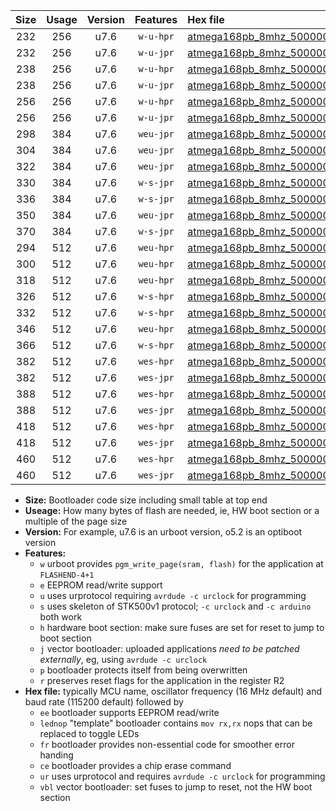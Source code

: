 |Size|Usage|Version|Features|Hex file|
|:-:|:-:|:-:|:-:|:--|
|232|256|u7.6|`w-u-hpr`|[atmega168pb_8mhz_500000bps_ur.hex](https://raw.githubusercontent.com/stefanrueger/urboot/main//atmega168pb_8mhz_500000bps_ur.hex)|
|232|256|u7.6|`w-u-jpr`|[atmega168pb_8mhz_500000bps_ur_vbl.hex](https://raw.githubusercontent.com/stefanrueger/urboot/main//atmega168pb_8mhz_500000bps_ur_vbl.hex)|
|238|256|u7.6|`w-u-hpr`|[atmega168pb_8mhz_500000bps_lednop_ur.hex](https://raw.githubusercontent.com/stefanrueger/urboot/main//atmega168pb_8mhz_500000bps_lednop_ur.hex)|
|238|256|u7.6|`w-u-jpr`|[atmega168pb_8mhz_500000bps_lednop_ur_vbl.hex](https://raw.githubusercontent.com/stefanrueger/urboot/main//atmega168pb_8mhz_500000bps_lednop_ur_vbl.hex)|
|256|256|u7.6|`w-u-hpr`|[atmega168pb_8mhz_500000bps_lednop_fr_ur.hex](https://raw.githubusercontent.com/stefanrueger/urboot/main//atmega168pb_8mhz_500000bps_lednop_fr_ur.hex)|
|256|256|u7.6|`w-u-jpr`|[atmega168pb_8mhz_500000bps_lednop_fr_ur_vbl.hex](https://raw.githubusercontent.com/stefanrueger/urboot/main//atmega168pb_8mhz_500000bps_lednop_fr_ur_vbl.hex)|
|298|384|u7.6|`weu-jpr`|[atmega168pb_8mhz_500000bps_ee_ur_vbl.hex](https://raw.githubusercontent.com/stefanrueger/urboot/main//atmega168pb_8mhz_500000bps_ee_ur_vbl.hex)|
|304|384|u7.6|`weu-jpr`|[atmega168pb_8mhz_500000bps_ee_lednop_ur_vbl.hex](https://raw.githubusercontent.com/stefanrueger/urboot/main//atmega168pb_8mhz_500000bps_ee_lednop_ur_vbl.hex)|
|322|384|u7.6|`weu-jpr`|[atmega168pb_8mhz_500000bps_ee_lednop_fr_ur_vbl.hex](https://raw.githubusercontent.com/stefanrueger/urboot/main//atmega168pb_8mhz_500000bps_ee_lednop_fr_ur_vbl.hex)|
|330|384|u7.6|`w-s-jpr`|[atmega168pb_8mhz_500000bps_vbl.hex](https://raw.githubusercontent.com/stefanrueger/urboot/main//atmega168pb_8mhz_500000bps_vbl.hex)|
|336|384|u7.6|`w-s-jpr`|[atmega168pb_8mhz_500000bps_lednop_vbl.hex](https://raw.githubusercontent.com/stefanrueger/urboot/main//atmega168pb_8mhz_500000bps_lednop_vbl.hex)|
|350|384|u7.6|`weu-jpr`|[atmega168pb_8mhz_500000bps_ee_lednop_fr_ce_ur_vbl.hex](https://raw.githubusercontent.com/stefanrueger/urboot/main//atmega168pb_8mhz_500000bps_ee_lednop_fr_ce_ur_vbl.hex)|
|370|384|u7.6|`w-s-jpr`|[atmega168pb_8mhz_500000bps_lednop_fr_vbl.hex](https://raw.githubusercontent.com/stefanrueger/urboot/main//atmega168pb_8mhz_500000bps_lednop_fr_vbl.hex)|
|294|512|u7.6|`weu-hpr`|[atmega168pb_8mhz_500000bps_ee_ur.hex](https://raw.githubusercontent.com/stefanrueger/urboot/main//atmega168pb_8mhz_500000bps_ee_ur.hex)|
|300|512|u7.6|`weu-hpr`|[atmega168pb_8mhz_500000bps_ee_lednop_ur.hex](https://raw.githubusercontent.com/stefanrueger/urboot/main//atmega168pb_8mhz_500000bps_ee_lednop_ur.hex)|
|318|512|u7.6|`weu-hpr`|[atmega168pb_8mhz_500000bps_ee_lednop_fr_ur.hex](https://raw.githubusercontent.com/stefanrueger/urboot/main//atmega168pb_8mhz_500000bps_ee_lednop_fr_ur.hex)|
|326|512|u7.6|`w-s-hpr`|[atmega168pb_8mhz_500000bps.hex](https://raw.githubusercontent.com/stefanrueger/urboot/main//atmega168pb_8mhz_500000bps.hex)|
|332|512|u7.6|`w-s-hpr`|[atmega168pb_8mhz_500000bps_lednop.hex](https://raw.githubusercontent.com/stefanrueger/urboot/main//atmega168pb_8mhz_500000bps_lednop.hex)|
|346|512|u7.6|`weu-hpr`|[atmega168pb_8mhz_500000bps_ee_lednop_fr_ce_ur.hex](https://raw.githubusercontent.com/stefanrueger/urboot/main//atmega168pb_8mhz_500000bps_ee_lednop_fr_ce_ur.hex)|
|366|512|u7.6|`w-s-hpr`|[atmega168pb_8mhz_500000bps_lednop_fr.hex](https://raw.githubusercontent.com/stefanrueger/urboot/main//atmega168pb_8mhz_500000bps_lednop_fr.hex)|
|382|512|u7.6|`wes-hpr`|[atmega168pb_8mhz_500000bps_ee.hex](https://raw.githubusercontent.com/stefanrueger/urboot/main//atmega168pb_8mhz_500000bps_ee.hex)|
|382|512|u7.6|`wes-jpr`|[atmega168pb_8mhz_500000bps_ee_vbl.hex](https://raw.githubusercontent.com/stefanrueger/urboot/main//atmega168pb_8mhz_500000bps_ee_vbl.hex)|
|388|512|u7.6|`wes-hpr`|[atmega168pb_8mhz_500000bps_ee_lednop.hex](https://raw.githubusercontent.com/stefanrueger/urboot/main//atmega168pb_8mhz_500000bps_ee_lednop.hex)|
|388|512|u7.6|`wes-jpr`|[atmega168pb_8mhz_500000bps_ee_lednop_vbl.hex](https://raw.githubusercontent.com/stefanrueger/urboot/main//atmega168pb_8mhz_500000bps_ee_lednop_vbl.hex)|
|418|512|u7.6|`wes-hpr`|[atmega168pb_8mhz_500000bps_ee_lednop_fr.hex](https://raw.githubusercontent.com/stefanrueger/urboot/main//atmega168pb_8mhz_500000bps_ee_lednop_fr.hex)|
|418|512|u7.6|`wes-jpr`|[atmega168pb_8mhz_500000bps_ee_lednop_fr_vbl.hex](https://raw.githubusercontent.com/stefanrueger/urboot/main//atmega168pb_8mhz_500000bps_ee_lednop_fr_vbl.hex)|
|460|512|u7.6|`wes-hpr`|[atmega168pb_8mhz_500000bps_ee_lednop_fr_ce.hex](https://raw.githubusercontent.com/stefanrueger/urboot/main//atmega168pb_8mhz_500000bps_ee_lednop_fr_ce.hex)|
|460|512|u7.6|`wes-jpr`|[atmega168pb_8mhz_500000bps_ee_lednop_fr_ce_vbl.hex](https://raw.githubusercontent.com/stefanrueger/urboot/main//atmega168pb_8mhz_500000bps_ee_lednop_fr_ce_vbl.hex)|

- **Size:** Bootloader code size including small table at top end
- **Useage:** How many bytes of flash are needed, ie, HW boot section or a multiple of the page size
- **Version:** For example, u7.6 is an urboot version, o5.2 is an optiboot version
- **Features:**
  + `w` urboot provides `pgm_write_page(sram, flash)` for the application at `FLASHEND-4+1`
  + `e` EEPROM read/write support
  + `u` uses urprotocol requiring `avrdude -c urclock` for programming
  + `s` uses skeleton of STK500v1 protocol; `-c urclock` and `-c arduino` both work
  + `h` hardware boot section: make sure fuses are set for reset to jump to boot section
  + `j` vector bootloader: uploaded applications *need to be patched externally*, eg, using `avrdude -c urclock`
  + `p` bootloader protects itself from being overwritten
  + `r` preserves reset flags for the application in the register R2
- **Hex file:** typically MCU name, oscillator frequency (16 MHz default) and baud rate (115200 default) followed by
  + `ee` bootloader supports EEPROM read/write
  + `lednop` "template" bootloader contains `mov rx,rx` nops that can be replaced to toggle LEDs
  + `fr` bootloader provides non-essential code for smoother error handing
  + `ce` bootloader provides a chip erase command
  + `ur` uses urprotocol and requires `avrdude -c urclock` for programming
  + `vbl` vector bootloader: set fuses to jump to reset, not the HW boot section
